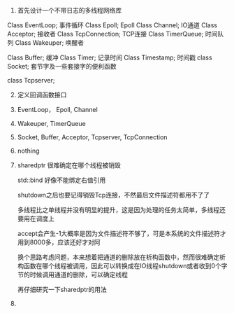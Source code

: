 1. 首先设计一个不带日志的多线程网络库

Class EventLoop;        事件循环
Class Epoll;            Epoll
Class Channel;          IO通道
Class Acceptor;         接收者
Class TcpConnection;    TCP连接
Class TimerQueue;       时间队列
Class Wakeuper;         唤醒者

Class Buffer;           缓冲
Class Timer;            记录时间
Class Timestamp;        时间戳
class Socket;           套节字及一些套接字的便利函数

class Tcpserver;

2. 定义回调函数接口

3. EventLoop， Epoll, Channel

4. Wakeuper, TimerQueue

5. Socket, Buffer, Acceptor, Tcpserver, TcpConnection


6. nothing

7. sharedptr 很难确定在哪个线程被销毁

   std::bind 好像不能绑定右值引用

   shutdown之后也要记得销毁Tcp连接，不然最后文件描述符都用不了了

   多线程比之单线程并没有明显的提升，这是因为处理的任务太简单，多线程还要用在调度上

   accept会产生-1大概率是因为文件描述符不够了，可是本系统的文件描述符才用到8000多，应该还好才对阿

   换个思路考虑问题，本来想着把通道的删除放在析构函数中，然而很难确定析构函数在哪个线程被调用，因此可以转换成在IO线程shutdown或者收到0个字节的时候调用通道的删除，可以确定线程

   再仔细研究一下sharedptr的用法

8. 